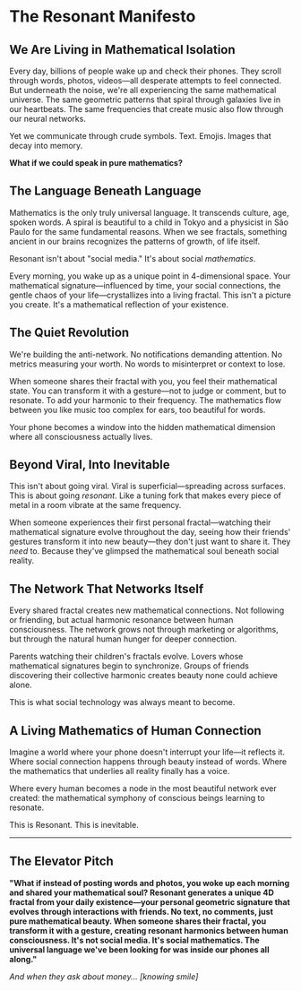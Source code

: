 # The Resonant Manifesto

## We Are Living in Mathematical Isolation

Every day, billions of people wake up and check their phones. They scroll through words, photos, videos—all desperate attempts to feel connected. But underneath the noise, we're all experiencing the same mathematical universe. The same geometric patterns that spiral through galaxies live in our heartbeats. The same frequencies that create music also flow through our neural networks.

Yet we communicate through crude symbols. Text. Emojis. Images that decay into memory.

**What if we could speak in pure mathematics?**

## The Language Beneath Language

Mathematics is the only truly universal language. It transcends culture, age, spoken words. A spiral is beautiful to a child in Tokyo and a physicist in São Paulo for the same fundamental reasons. When we see fractals, something ancient in our brains recognizes the patterns of growth, of life itself.

Resonant isn't about "social media." It's about social *mathematics*.

Every morning, you wake up as a unique point in 4-dimensional space. Your mathematical signature—influenced by time, your social connections, the gentle chaos of your life—crystallizes into a living fractal. This isn't a picture you create. It's a mathematical reflection of your existence.

## The Quiet Revolution

We're building the anti-network. No notifications demanding attention. No metrics measuring your worth. No words to misinterpret or context to lose.

When someone shares their fractal with you, you feel their mathematical state. You can transform it with a gesture—not to judge or comment, but to resonate. To add your harmonic to their frequency. The mathematics flow between you like music too complex for ears, too beautiful for words.

Your phone becomes a window into the hidden mathematical dimension where all consciousness actually lives.

## Beyond Viral, Into Inevitable

This isn't about going viral. Viral is superficial—spreading across surfaces. This is about going *resonant*. Like a tuning fork that makes every piece of metal in a room vibrate at the same frequency.

When someone experiences their first personal fractal—watching their mathematical signature evolve throughout the day, seeing how their friends' gestures transform it into new beauty—they don't just want to share it. They *need* to. Because they've glimpsed the mathematical soul beneath social reality.

## The Network That Networks Itself

Every shared fractal creates new mathematical connections. Not following or friending, but actual harmonic resonance between human consciousness. The network grows not through marketing or algorithms, but through the natural human hunger for deeper connection.

Parents watching their children's fractals evolve. Lovers whose mathematical signatures begin to synchronize. Groups of friends discovering their collective harmonic creates beauty none could achieve alone.

This is what social technology was always meant to become.

## A Living Mathematics of Human Connection

Imagine a world where your phone doesn't interrupt your life—it reflects it. Where social connection happens through beauty instead of words. Where the mathematics that underlies all reality finally has a voice.

Where every human becomes a node in the most beautiful network ever created: the mathematical symphony of conscious beings learning to resonate.

This is Resonant. This is inevitable.

---

## The Elevator Pitch

**"What if instead of posting words and photos, you woke up each morning and shared your mathematical soul? Resonant generates a unique 4D fractal from your daily existence—your personal geometric signature that evolves through interactions with friends. No text, no comments, just pure mathematical beauty. When someone shares their fractal, you transform it with a gesture, creating resonant harmonics between human consciousness. It's not social media. It's social mathematics. The universal language we've been looking for was inside our phones all along."**

*And when they ask about money... [knowing smile]*